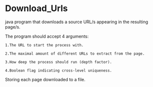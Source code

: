 # Download_Urls
java program that downloads a source URL/s appearing in the resulting page/s. 

The program should accept 4 arguments:

    1.The URL to start the process with.

    2.The maximal amount of different URLs to extract from the page.

    3.How deep the process should run (depth factor).

    4.Boolean flag indicating cross-level uniqueness.


 
Storing each page downloaded to a file.


